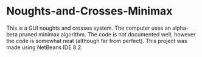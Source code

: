 # Noughts-and-Crosses-Minimax
This is a GUI noughts and crosses system. The computer uses an alpha-beta pruned minimax algorithm. The code is not documented well, however the code is somewhat neat (although far from perfect).
This project was made using NetBeans IDE 8.2.
